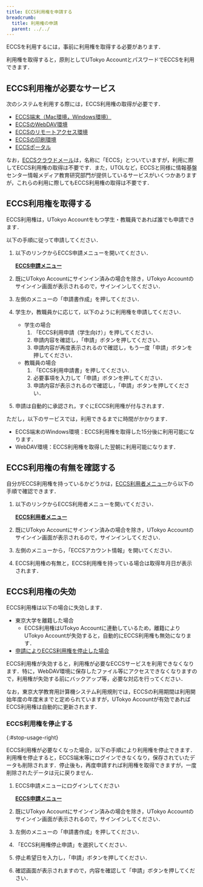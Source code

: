 ```yaml
---
title: ECCS利用権を申請する
breadcrumb:
  title: 利用権の申請
  parent: ../../
---
```


ECCSを利用するには，事前に利用権を取得する必要があります．

利用権を取得すると，原則としてUTokyo AccountとパスワードでECCSを利用できます．

## ECCS利用権が必要なサービス

次のシステムを利用する際には，ECCS利用権の取得が必要です．
- [ECCS端末（Mac環境，Windows環境）](/eccs/)
- [ECCSのWebDAV環境](/eccs/features/webdav/)
- [ECCSのリモートアクセス環境](/eccs/features/ras/)
- [ECCSの印刷環境](/eccs/features/printing/)
- [ECCSポータル](https://portal.ecc.u-tokyo.ac.jp)

なお，[ECCSクラウドメール](/google/)は，名称に「ECCS」とついていますが，利用に際してECCS利用権の取得は不要です．また，UTOLなど，ECCSと同様に情報基盤センター情報メディア教育研究部門が提供しているサービスがいくつかありますが，これらの利用に際してもECCS利用権の取得は不要です．

## ECCS利用権を取得する

ECCS利用権は，UTokyo Accountをもつ学生・教職員であれば誰でも申請できます．

以下の手順に従って申請してください．

1. 以下のリンクからECCS申請メニューを開いてください．

    <strong class="box center">

    [ECCS申請メニュー](https://idm.ecc.u-tokyo.ac.jp/idworkflow/)

    </strong>

1. 既にUTokyo Accountにサインイン済みの場合を除き，UTokyo Accountのサインイン画面が表示されるので，サインインしてください．
1. 左側のメニューの「申請書作成」を押してください．
1. 学生か，教職員かに応じて，以下のように利用権を申請してください．
    - 学生の場合
        1. 「ECCS利用申請（学生向け）」を押してください．
        1. 申請内容を確認し，「申請」ボタンを押してください．
        1. 申請内容が再度表示されるので確認し，もう一度「申請」ボタンを押してください．
    - 教職員の場合
        1. 「ECCS利用申請書」を押してください．
        1. 必要事項を入力して「申請」ボタンを押してください．
        1. 申請内容が表示されるので確認し，「申請」ボタンを押してください．
1. 申請は自動的に承認され，すぐにECCS利用権が付与されます．

ただし，以下のサービスでは，利用できるまでに時間がかかります．

- ECCS端末のWindows環境：ECCS利用権を取得した15分後に利用可能になります．
- WebDAV環境：ECCS利用権を取得した翌朝に利用可能になります．

## ECCS利用権の有無を確認する

自分がECCS利用権を持っているかどうかは，[ECCS利用者メニュー](https://idm.ecc.u-tokyo.ac.jp/webmtn/)から以下の手順で確認できます．

1. 以下のリンクからECCS利用者メニューを開いてください．

    <strong class="box center">

    [ECCS利用者メニュー](https://idm.ecc.u-tokyo.ac.jp/webmtn/)

    </strong>

1. 既にUTokyo Accountにサインイン済みの場合を除き，UTokyo Accountのサインイン画面が表示されるので，サインインしてください．
1. 左側のメニューから，「ECCSアカウント情報」を開いてください．
1. ECCS利用権の有無と，ECCS利用権を持っている場合は取得年月日が表示されます．

## ECCS利用権の失効

ECCS利用権は以下の場合に失効します．

- 東京大学を離籍した場合
  - ECCS利用権はUTokyo Accountに連動しているため，離籍によりUTokyo Accountが失効すると，自動的にECCS利用権も無効になります．
- [申請によりECCS利用権を停止した場合](#stop-usage-right)

ECCS利用権が失効すると，利用権が必要なECCSサービスを利用できなくなります．特に，WebDAV環境に保存したファイル等にアクセスできなくなりますので，利用権が失効する前にバックアップ等，必要な対応を行ってください．

なお，東京大学教育用計算機システム利用規則では，ECCSの利用期間は利用開始年度の年度末までと定められていますが，UTokyo Accountが有効であればECCS利用権は自動的に更新されます．

### ECCS利用権を停止する
{:#stop-usage-right}

ECCS利用権が必要なくなった場合，以下の手順により利用権を停止できます．利用権を停止すると，ECCS端末等にログインできなくなり，保存されていたデータも削除されます．停止後も，再度申請すれば利用権を取得できますが，一度削除されたデータは元に戻りません．

1. ECCS申請メニューにログインしてください

    <strong class="box center">

    [ECCS申請メニュー](https://idm.ecc.u-tokyo.ac.jp/idworkflow/)

    </strong>

1. 既にUTokyo Accountにサインイン済みの場合を除き，UTokyo Accountのサインイン画面が表示されるので，サインインしてください．
1. 左側のメニューの「申請書作成」を押してください．
1. 「ECCS利用権停止申請」を選択してください．
1. 停止希望日を入力し，「申請」ボタンを押してください．
1. 確認画面が表示されますので，内容を確認して「申請」ボタンを押してください．
